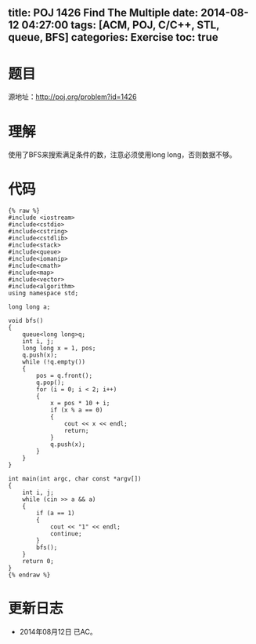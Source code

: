 title: POJ 1426 Find The Multiple
date: 2014-08-12 04:27:00
tags: [ACM, POJ, C/C++, STL, queue, BFS]
categories: Exercise
toc: true
---
# 题目
源地址：http://poj.org/problem?id=1426

# 理解
使用了BFS来搜索满足条件的数，注意必须使用long long，否则数据不够。

<!-- more -->

# 代码
```
{% raw %}
#include <iostream>
#include<cstdio>
#include<cstring>
#include<cstdlib>
#include<stack>
#include<queue>
#include<iomanip>
#include<cmath>
#include<map>
#include<vector>
#include<algorithm>
using namespace std;

long long a;

void bfs()
{
    queue<long long>q;
    int i, j;
    long long x = 1, pos;
    q.push(x);
    while (!q.empty())
    {
        pos = q.front();
        q.pop();
        for (i = 0; i < 2; i++)
        {
            x = pos * 10 + i;
            if (x % a == 0)
            {
                cout << x << endl;
                return;
            }
            q.push(x);
        }
    }
}

int main(int argc, char const *argv[])
{
    int i, j;
    while (cin >> a && a)
    {
        if (a == 1)
        {
            cout << "1" << endl;
            continue;
        }
        bfs();
    }
    return 0;
}
{% endraw %}
```
	
# 更新日志
- 2014年08月12日 已AC。